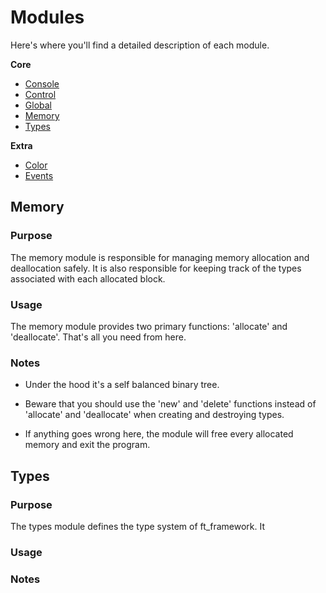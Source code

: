 # Modules

Here's where you'll find a detailed description of each module.

**Core**

- [Console](#console)
- [Control](#control)
- [Global](#global)
- [Memory](#memory)
- [Types](#types)

**Extra**

- [Color](#color)
- [Events](#events)

## Memory

### Purpose

The memory module is responsible for managing memory allocation and
deallocation safely. It is also responsible for keeping track of the types
associated with each allocated block.

### Usage

The memory module provides two primary functions: 'allocate' and 'deallocate'.
That's all you need from here.

### Notes

- Under the hood it's a self balanced binary tree.

- Beware that you should use the 'new' and 'delete' functions instead of 'allocate' and 'deallocate' when creating and destroying types.

- If anything goes wrong here, the module will free every allocated memory and exit the program.


## Types

### Purpose

The types module defines the type system of ft_framework. It 

### Usage

### Notes